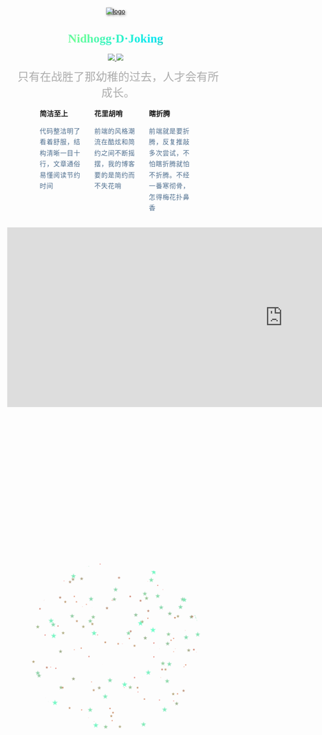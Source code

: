 <!-- ![logo](static/png/inori.jpg ':size=100x100') -->

<p align="center">
  <a href="https://github.com/NidhoggDJoking" target="_blank">
    <img width="190" class="jokerLogo" src="https://nidhoggdjoking.gitee.io/storage/common/img/joker.png" alt="logo">
  </a>
</p>

<h1 style="background: linear-gradient(145deg, #00bcff,#6fff96,#00e7f3,#ff7600);
    -webkit-background-clip: text;
    color: transparent;font-family: 'Comic Sans MS', cursive;" align="center">Nidhogg·D·Joking</h1>

<p align="center">
  <a href="https://docsify.js.org" target="_blank">
    <img src="https://img.shields.io/badge/docsify-4.11.3-brightgreen">
  </a>
    <a href="https://www.npmjs.com/package/docsify" target="_blank">
    <img src="https://img.shields.io/badge/npm-v6.13.4-blue">
  </a>
</p>

<!-- <div style="display:flex;justify-content: space-around;">
  <img class="pay" src="static/png/alipay.jpg" width="180px" height="260px">
  <img class="pay" src="static/png/wxpay.png" width="180px" height="260px">
</div> -->
<div class="cover">
  <img class="pay" src="static/png/alipay.jpg" width="180px" height="260px">
</div>

<div class="ball">
        <div class="star"></div>
        <div class="star"></div>
        <div class="star"></div>
        <div class="star"></div>
        <div class="star"></div>
        <div class="star"></div>
        <div class="star"></div>
        <div class="star"></div>
        <div class="star"></div>
        <div class="star"></div>
        <div class="star"></div>
        <div class="star"></div>
        <div class="star"></div>
        <div class="star"></div>
        <div class="star"></div>
        <div class="star"></div>
        <div class="star"></div>
        <div class="star"></div>
        <div class="star"></div>
        <div class="star"></div>
        <div class="star"></div>
        <div class="star"></div>
        <div class="star"></div>
        <div class="star"></div>
        <div class="star"></div>
        <div class="star"></div>
        <div class="star"></div>
        <div class="star"></div>
        <div class="star"></div>
        <div class="star"></div>
        <div class="star"></div>
        <div class="star"></div>
        <div class="star"></div>
        <div class="star"></div>
        <div class="star"></div>
        <div class="star"></div>
        <div class="star"></div>
        <div class="star"></div>
        <div class="star"></div>
        <div class="star"></div>
        <div class="star"></div>
        <div class="star"></div>
        <div class="star"></div>
        <div class="star"></div>
        <div class="star"></div>
        <div class="star"></div>
        <div class="star"></div>
        <div class="star"></div>
        <div class="star"></div>
        <div class="star"></div>
        <div class="star"></div>
        <div class="star"></div>
        <div class="star"></div>
        <div class="star"></div>
        <div class="star"></div>
        <div class="star"></div>
        <div class="star"></div>
        <div class="star"></div>
        <div class="star"></div>
        <div class="star"></div>
        <div class="star"></div>
        <div class="star"></div>
        <div class="star"></div>
        <div class="star"></div>
        <div class="star"></div>
        <div class="star"></div>
        <div class="star"></div>
        <div class="star"></div>
        <div class="star"></div>
        <div class="star"></div>
        <div class="star"></div>
        <div class="star"></div>
        <div class="star"></div>
        <div class="star"></div>
        <div class="star"></div>
        <div class="star"></div>
        <div class="star"></div>
        <div class="star"></div>
        <div class="star"></div>
        <div class="star"></div>
        <div class="star"></div>
        <div class="star"></div>
        <div class="star"></div>
        <div class="star"></div>
        <div class="star"></div>
        <div class="star"></div>
        <div class="star"></div>
        <div class="star"></div>
        <div class="star"></div>
        <div class="star"></div>
        <div class="star"></div>
        <div class="star"></div>
        <div class="star"></div>
        <div class="star"></div>
        <div class="star"></div>
        <div class="star"></div>
        <div class="star"></div>
        <div class="star"></div>
        <div class="star"></div>
        <div class="star"></div>
        <div class="star"></div>
        <div class="star"></div>
        <div class="star"></div>
        <div class="star"></div>
        <div class="star"></div>
        <div class="star"></div>
        <div class="star"></div>
        <div class="star"></div>
        <div class="star"></div>
        <div class="star"></div>
        <div class="star"></div>
        <div class="star"></div>
        <div class="star"></div>
        <div class="star"></div>
        <div class="star"></div>
        <div class="star"></div>
        <div class="star"></div>
        <div class="star"></div>
        <div class="star"></div>
        <div class="star"></div>
        <div class="star"></div>
        <div class="star"></div>
        <div class="star"></div>
        <div class="star"></div>
        <div class="star"></div>
        <div class="star"></div>
        <div class="star"></div>
        <div class="star"></div>
        <div class="star"></div>
        <div class="star"></div>
        <div class="star"></div>
        <div class="star"></div>
        <div class="star"></div>
        <div class="star"></div>
        <div class="star"></div>
        <div class="star"></div>
        <div class="star"></div>
        <div class="star"></div>
        <div class="star"></div>
        <div class="star"></div>
        <div class="star"></div>
        <div class="star"></div>
        <div class="star"></div>
        <div class="star"></div>
        <div class="star"></div>
        <div class="star"></div>
        <div class="star"></div>
        <div class="star"></div>
        <div class="star"></div>
        <div class="star"></div>
        <div class="star"></div>
        <div class="star"></div>
        <div class="star"></div>
        <div class="star"></div>
        <div class="star"></div>
        <div class="star"></div>
        <div class="star"></div>
        <div class="star"></div>
        <div class="star"></div>
        <div class="star"></div>
        <div class="star"></div>
        <div class="star"></div>
        <div class="star"></div>
        <div class="star"></div>
        <div class="star"></div>
        <div class="star"></div>
        <div class="star"></div>
        <div class="star"></div>
        <div class="star"></div>
        <div class="star"></div>
        <div class="star"></div>
        <div class="star"></div>
        <div class="star"></div>
        <div class="star"></div>
        <div class="star"></div>
        <div class="star"></div>
        <div class="star"></div>
        <div class="star"></div>
        <div class="star"></div>
        <div class="star"></div>
        <div class="star"></div>
        <div class="star"></div>
        <div class="star"></div>
        <div class="star"></div>
        <div class="star"></div>
        <div class="star"></div>
        <div class="star"></div>
        <div class="star"></div>
        <div class="star"></div>
        <div class="star"></div>
        <div class="star"></div>
        <div class="star"></div>
        <div class="star"></div>
        <div class="star"></div>
        <div class="star"></div>
        <div class="star"></div>
        <div class="star"></div>
        <div class="star"></div>
        <div class="star"></div>
        <div class="star"></div>
</div>

<!-- #### Nidhogg家族起源1733年7月13日的瑞士 -->

<div class="alone">
    只有在战胜了那幼稚的过去，人才会有所成长。
</div>

<!-- <hr> -->

<div class="table-nav">
    <div>
        <h3>简洁至上</h3>
        <p>代码整洁明了看着舒服，结构清晰一目十行，文章通俗易懂阅读节约时间</p>
    </div>
    <div>
        <h3>花里胡哨</h3>
        <p>前端的风格潮流在酷炫和简约之间不断摇摆，我的博客要的是简约而不失花哨</p>
    </div>
    <div>
        <h3>瞎折腾</h3>
        <p>前端就是要折腾，反复推敲多次尝试，不怕瞎折腾就怕不折腾。不经一番寒彻骨，怎得梅花扑鼻香</p>
    </div>
</div>

<br>

<div class="top-pre">

```bash

###  安装：

npm i docsify-cli -g

### 初始化：

docsify init ./docs

### 运行：

docsify serve docs

```
</div>

<iframe class="foot-pre"
  src="https://carbon.now.sh/embed?bg=rgba(255%2C255%2C255%2C0)&t=monokai&wt=none&l=application%2Fx-sh&ds=true&dsyoff=4px&dsblur=31px&wc=true&wa=false&pv=56px&ph=56px&ln=false&fl=1&fm=Hack&fs=15px&lh=142%25&si=false&es=4x&wm=false&code=%2523%2523%2523%2520%2520%25E5%25AE%2589%25E8%25A3%2585%25EF%25BC%259A%250A%250Anpm%2520i%2520docsify-cli%2520-g%250A%250A%2523%2523%2523%2520%25E5%2588%259D%25E5%25A7%258B%25E5%258C%2596%25EF%25BC%259A%250A%250Adocsify%2520init%2520.%252Fdocs%250A%250A%2523%2523%2523%2520%25E8%25BF%2590%25E8%25A1%258C%25EF%25BC%259A%250A%250Adocsify%2520serve%2520docs"
  style="width: 1280px; height: 417px; border:0; transform: scale(1); overflow:hidden;"
  sandbox="allow-scripts allow-same-origin">
</iframe>

<style>
          @import url('static/css/vueCode.css');
          body {
            /* background:linear-gradient(120deg,#ffffff,#fbf4fa); */
          }
          .jokerLogo{
            -webkit-animation: logo 10000ms  infinite;
            animation: logo 10000ms  infinite;
            transition: all 1s;
          }
          /* .jokerLogo:hover{
              transition: all 2s;
              filter: drop-shadow(3px 3px 3px rgba(0, 0, 0, 0.5));
          } */
           @keyframes logo {
            0% {
                filter: drop-shadow(0px 0px 0px rgba(0, 0, 0, 0.5));
            }
            10% {
                filter: drop-shadow(1px 1px 1px rgba(0, 0, 0, 0.5));
            }
            20% {
                filter: drop-shadow(2px 2px 2px rgba(0, 0, 0, 0.5));
            }
            30% {
                filter: drop-shadow(3px 3px 3px rgba(0, 0, 0, 0.5));
            }
            40% {
                filter: drop-shadow(4px 4px 4px rgba(0, 0, 0, 0.5));
            }
            50% {
                filter: drop-shadow(5px 5px 5px rgba(0, 0, 0, 0.5));
            }
            60% {
                filter: drop-shadow(4px 4px 4px rgba(0, 0, 0, 0.5));
            }
            70% {
                filter: drop-shadow(3px 3px 3px rgba(0, 0, 0, 0.5));
            }
            80% {
                filter: drop-shadow(2px 2px 2px rgba(0, 0, 0, 0.5));
            }
            90% {
                filter: drop-shadow(1px 1px 1px rgba(0, 0, 0, 0.5));
            }
            100% {
                filter: drop-shadow(0px 0px 0px rgba(0, 0, 0, 0.5));
            }
        }
          .pay{
              /* border: 1px solid #22a5ab; */
          }
          .cover {
              position: fixed;
              display: none;
              align-items: center;
              top: 0;
              right: 0;
              bottom: 0;
              left: 0;
              overflow: auto;
              margin: 0;
              height: 100%;
              width: 100%;
              background-color: #5050502e;
              z-index: 1000;
              text-align: center;
        }
        .cover >img{
              position:absolute;
              top:50%;
              /* left:calc(50% + 150px); */
              left:50%;
              transform: translate(-50%,-50%);
        }
        .ball {
              position: absolute;
              top: calc(50% - 500px);
              left: calc(50% - 50px);
              width: 100px;
              height: 100px;
              -webkit-clip-path: circle(200px at center);
              clip-path: circle(200px at center);
        }
        
        .star {
            position: absolute;
            top: 50%;
            left: 50%;
            width: 14px;
            height: 14px;
            background: #fff;
            -webkit-clip-path: polygon(50% 0%, 61% 35%, 98% 35%, 68% 57%, 79% 91%, 50% 70%, 21% 91%, 32% 57%, 2% 35%, 39% 35%);
            clip-path: polygon(50% 0%, 61% 35%, 98% 35%, 68% 57%, 79% 91%, 50% 70%, 21% 91%, 32% 57%, 2% 35%, 39% 35%);
            -webkit-animation: bling 6000ms linear infinite;
            animation: bling 6000ms linear infinite;
        }
        
        .star:nth-child(1) {
            top: calc(50% - -2px);
            left: calc(50% - -90px);
            -webkit-animation-delay: -3632ms;
            animation-delay: -3632ms;
        }
        
        .star:nth-child(2) {
            top: calc(50% - -136px);
            left: calc(50% - 155px);
            -webkit-animation-delay: -1046ms;
            animation-delay: -1046ms;
        }
        
        .star:nth-child(3) {
            top: calc(50% - 167px);
            left: calc(50% - 15px);
            -webkit-animation-delay: -3030ms;
            animation-delay: -3030ms;
        }
        
        .star:nth-child(4) {
            top: calc(50% - 87px);
            left: calc(50% - -128px);
            -webkit-animation-delay: -2868ms;
            animation-delay: -2868ms;
        }
        
        .star:nth-child(5) {
            top: calc(50% - -66px);
            left: calc(50% - 168px);
            -webkit-animation-delay: -1338ms;
            animation-delay: -1338ms;
        }
        
        .star:nth-child(6) {
            top: calc(50% - -144px);
            left: calc(50% - -45px);
            -webkit-animation-delay: -4263ms;
            animation-delay: -4263ms;
        }
        
        .star:nth-child(7) {
            top: calc(50% - -16px);
            left: calc(50% - 38px);
            -webkit-animation-delay: -3489ms;
            animation-delay: -3489ms;
        }
        
        .star:nth-child(8) {
            top: calc(50% - -185px);
            left: calc(50% - -135px);
            -webkit-animation-delay: -5754ms;
            animation-delay: -5754ms;
        }
        
        .star:nth-child(9) {
            top: calc(50% - -77px);
            left: calc(50% - 69px);
            -webkit-animation-delay: -4581ms;
            animation-delay: -4581ms;
        }
        
        .star:nth-child(10) {
            top: calc(50% - 128px);
            left: calc(50% - 161px);
            -webkit-animation-delay: -4444ms;
            animation-delay: -4444ms;
        }
        
        .star:nth-child(11) {
            top: calc(50% - 182px);
            left: calc(50% - -65px);
            -webkit-animation-delay: -1471ms;
            animation-delay: -1471ms;
        }
        
        .star:nth-child(12) {
            top: calc(50% - 91px);
            left: calc(50% - -25px);
            -webkit-animation-delay: -2771ms;
            animation-delay: -2771ms;
        }
        
        .star:nth-child(13) {
            top: calc(50% - 32px);
            left: calc(50% - -156px);
            -webkit-animation-delay: -2720ms;
            animation-delay: -2720ms;
        }
        
        .star:nth-child(14) {
            top: calc(50% - 46px);
            left: calc(50% - 175px);
            -webkit-animation-delay: -4901ms;
            animation-delay: -4901ms;
        }
        
        .star:nth-child(15) {
            top: calc(50% - 92px);
            left: calc(50% - -116px);
            -webkit-animation-delay: -1342ms;
            animation-delay: -1342ms;
        }
        
        .star:nth-child(16) {
            top: calc(50% - -72px);
            left: calc(50% - -144px);
            -webkit-animation-delay: -1773ms;
            animation-delay: -1773ms;
        }
        
        .star:nth-child(17) {
            top: calc(50% - -169px);
            left: calc(50% - -95px);
            -webkit-animation-delay: -4378ms;
            animation-delay: -4378ms;
        }
        
        .star:nth-child(18) {
            top: calc(50% - -173px);
            left: calc(50% - -12px);
            -webkit-animation-delay: -3569ms;
            animation-delay: -3569ms;
        }
        
        .star:nth-child(19) {
            top: calc(50% - -144px);
            left: calc(50% - -58px);
            -webkit-animation-delay: -941ms;
            animation-delay: -941ms;
        }
        
        .star:nth-child(20) {
            top: calc(50% - 65px);
            left: calc(50% - -144px);
            -webkit-animation-delay: -218ms;
            animation-delay: -218ms;
        }
        
        .star:nth-child(21) {
            top: calc(50% - 154px);
            left: calc(50% - -138px);
            -webkit-animation-delay: -1936ms;
            animation-delay: -1936ms;
        }
        
        .star:nth-child(22) {
            top: calc(50% - -159px);
            left: calc(50% - -107px);
            -webkit-animation-delay: -399ms;
            animation-delay: -399ms;
        }
        
        .star:nth-child(23) {
            top: calc(50% - -23px);
            left: calc(50% - 171px);
            -webkit-animation-delay: -4477ms;
            animation-delay: -4477ms;
        }
        
        .star:nth-child(24) {
            top: calc(50% - -168px);
            left: calc(50% - -107px);
            -webkit-animation-delay: -3210ms;
            animation-delay: -3210ms;
        }
        
        .star:nth-child(25) {
            top: calc(50% - -58px);
            left: calc(50% - 114px);
            -webkit-animation-delay: -2304ms;
            animation-delay: -2304ms;
        }
        
        .star:nth-child(26) {
            top: calc(50% - 72px);
            left: calc(50% - -184px);
            -webkit-animation-delay: -1035ms;
            animation-delay: -1035ms;
        }
        
        .star:nth-child(27) {
            top: calc(50% - 181px);
            left: calc(50% - -61px);
            -webkit-animation-delay: -1254ms;
            animation-delay: -1254ms;
        }
        
        .star:nth-child(28) {
            top: calc(50% - -37px);
            left: calc(50% - -114px);
            -webkit-animation-delay: -5945ms;
            animation-delay: -5945ms;
        }
        
        .star:nth-child(29) {
            top: calc(50% - 152px);
            left: calc(50% - -97px);
            -webkit-animation-delay: -3516ms;
            animation-delay: -3516ms;
        }
        
        .star:nth-child(30) {
            top: calc(50% - -177px);
            left: calc(50% - -109px);
            -webkit-animation-delay: -2581ms;
            animation-delay: -2581ms;
        }
        
        .star:nth-child(31) {
            top: calc(50% - 190px);
            left: calc(50% - -68px);
            -webkit-animation-delay: -3331ms;
            animation-delay: -3331ms;
        }
        
        .star:nth-child(32) {
            top: calc(50% - 189px);
            left: calc(50% - 124px);
            -webkit-animation-delay: -2145ms;
            animation-delay: -2145ms;
        }
        
        .star:nth-child(33) {
            top: calc(50% - 172px);
            left: calc(50% - -59px);
            -webkit-animation-delay: -3662ms;
            animation-delay: -3662ms;
        }
        
        .star:nth-child(34) {
            top: calc(50% - -154px);
            left: calc(50% - -125px);
            -webkit-animation-delay: -3613ms;
            animation-delay: -3613ms;
        }
        
        .star:nth-child(35) {
            top: calc(50% - 149px);
            left: calc(50% - 43px);
            -webkit-animation-delay: -4333ms;
            animation-delay: -4333ms;
        }
        
        .star:nth-child(36) {
            top: calc(50% - 134px);
            left: calc(50% - 84px);
            -webkit-animation-delay: -3295ms;
            animation-delay: -3295ms;
        }
        
        .star:nth-child(37) {
            top: calc(50% - 199px);
            left: calc(50% - 105px);
            -webkit-animation-delay: -929ms;
            animation-delay: -929ms;
        }
        
        .star:nth-child(38) {
            top: calc(50% - -65px);
            left: calc(50% - 20px);
            -webkit-animation-delay: -2593ms;
            animation-delay: -2593ms;
        }
        
        .star:nth-child(39) {
            top: calc(50% - -163px);
            left: calc(50% - -182px);
            -webkit-animation-delay: -2906ms;
            animation-delay: -2906ms;
        }
        
        .star:nth-child(40) {
            top: calc(50% - -122px);
            left: calc(50% - 30px);
            -webkit-animation-delay: -1358ms;
            animation-delay: -1358ms;
        }
        
        .star:nth-child(41) {
            top: calc(50% - 62px);
            left: calc(50% - -99px);
            -webkit-animation-delay: -189ms;
            animation-delay: -189ms;
        }
        
        .star:nth-child(42) {
            top: calc(50% - 18px);
            left: calc(50% - -69px);
            -webkit-animation-delay: -5152ms;
            animation-delay: -5152ms;
        }
        
        .star:nth-child(43) {
            top: calc(50% - -12px);
            left: calc(50% - 49px);
            -webkit-animation-delay: -4272ms;
            animation-delay: -4272ms;
        }
        
        .star:nth-child(44) {
            top: calc(50% - -35px);
            left: calc(50% - 173px);
            -webkit-animation-delay: -2068ms;
            animation-delay: -2068ms;
        }
        
        .star:nth-child(45) {
            top: calc(50% - 180px);
            left: calc(50% - 98px);
            -webkit-animation-delay: -2673ms;
            animation-delay: -2673ms;
        }
        
        .star:nth-child(46) {
            top: calc(50% - -103px);
            left: calc(50% - -3px);
            -webkit-animation-delay: -1889ms;
            animation-delay: -1889ms;
        }
        
        .star:nth-child(47) {
            top: calc(50% - -138px);
            left: calc(50% - 91px);
            -webkit-animation-delay: -2492ms;
            animation-delay: -2492ms;
        }
        
        .star:nth-child(48) {
            top: calc(50% - 51px);
            left: calc(50% - 103px);
            -webkit-animation-delay: -3048ms;
            animation-delay: -3048ms;
        }
        
        .star:nth-child(49) {
            top: calc(50% - -104px);
            left: calc(50% - 20px);
            -webkit-animation-delay: -234ms;
            animation-delay: -234ms;
        }
        
        .star:nth-child(50) {
            top: calc(50% - -126px);
            left: calc(50% - -37px);
            -webkit-animation-delay: -4585ms;
            animation-delay: -4585ms;
        }
        
        .star:nth-child(51) {
            top: calc(50% - 87px);
            left: calc(50% - -37px);
            -webkit-animation-delay: -2195ms;
            animation-delay: -2195ms;
        }
        
        .star:nth-child(52) {
            top: calc(50% - 102px);
            left: calc(50% - 7px);
            -webkit-animation-delay: -167ms;
            animation-delay: -167ms;
        }
        
        .star:nth-child(53) {
            top: calc(50% - 71px);
            left: calc(50% - 87px);
            -webkit-animation-delay: -2715ms;
            animation-delay: -2715ms;
        }
        
        .star:nth-child(54) {
            top: calc(50% - 48px);
            left: calc(50% - 151px);
            -webkit-animation-delay: -786ms;
            animation-delay: -786ms;
        }
        
        .star:nth-child(55) {
            top: calc(50% - -79px);
            left: calc(50% - -55px);
            -webkit-animation-delay: -3856ms;
            animation-delay: -3856ms;
        }
        
        .star:nth-child(56) {
            top: calc(50% - 24px);
            left: calc(50% - 152px);
            -webkit-animation-delay: -215ms;
            animation-delay: -215ms;
        }
        
        .star:nth-child(57) {
            top: calc(50% - 75px);
            left: calc(50% - -149px);
            -webkit-animation-delay: -101ms;
            animation-delay: -101ms;
        }
        
        .star:nth-child(58) {
            top: calc(50% - 94px);
            left: calc(50% - 31px);
            -webkit-animation-delay: -2331ms;
            animation-delay: -2331ms;
        }
        
        .star:nth-child(59) {
            top: calc(50% - 56px);
            left: calc(50% - 57px);
            -webkit-animation-delay: -804ms;
            animation-delay: -804ms;
        }
        
        .star:nth-child(60) {
            top: calc(50% - -76px);
            left: calc(50% - -126px);
            -webkit-animation-delay: -2359ms;
            animation-delay: -2359ms;
        }
        
        .star:nth-child(61) {
            top: calc(50% - -6px);
            left: calc(50% - 141px);
            -webkit-animation-delay: -4577ms;
            animation-delay: -4577ms;
        }
        
        .star:nth-child(62) {
            top: calc(50% - 37px);
            left: calc(50% - -185px);
            -webkit-animation-delay: -208ms;
            animation-delay: -208ms;
        }
        
        .star:nth-child(63) {
            top: calc(50% - -131px);
            left: calc(50% - 105px);
            -webkit-animation-delay: -5661ms;
            animation-delay: -5661ms;
        }
        
        .star:nth-child(64) {
            top: calc(50% - 83px);
            left: calc(50% - 64px);
            -webkit-animation-delay: -208ms;
            animation-delay: -208ms;
        }
        
        .star:nth-child(65) {
            top: calc(50% - -195px);
            left: calc(50% - 148px);
            -webkit-animation-delay: -3202ms;
            animation-delay: -3202ms;
        }
        
        .star:nth-child(66) {
            top: calc(50% - -117px);
            left: calc(50% - -101px);
            -webkit-animation-delay: -4989ms;
            animation-delay: -4989ms;
        }
        
        .star:nth-child(67) {
            top: calc(50% - 49px);
            left: calc(50% - 198px);
            -webkit-animation-delay: -1970ms;
            animation-delay: -1970ms;
        }
        
        .star:nth-child(68) {
            top: calc(50% - 114px);
            left: calc(50% - 129px);
            -webkit-animation-delay: -1860ms;
            animation-delay: -1860ms;
        }
        
        .star:nth-child(69) {
            top: calc(50% - 82px);
            left: calc(50% - -155px);
            -webkit-animation-delay: -3254ms;
            animation-delay: -3254ms;
        }
        
        .star:nth-child(70) {
            top: calc(50% - 135px);
            left: calc(50% - -193px);
            -webkit-animation-delay: -4693ms;
            animation-delay: -4693ms;
        }
        
        .star:nth-child(71) {
            top: calc(50% - -187px);
            left: calc(50% - 70px);
            -webkit-animation-delay: -4012ms;
            animation-delay: -4012ms;
        }
        
        .star:nth-child(72) {
            top: calc(50% - -29px);
            left: calc(50% - -28px);
            -webkit-animation-delay: -5077ms;
            animation-delay: -5077ms;
        }
        
        .star:nth-child(73) {
            top: calc(50% - -95px);
            left: calc(50% - 188px);
            -webkit-animation-delay: -116ms;
            animation-delay: -116ms;
        }
        
        .star:nth-child(74) {
            top: calc(50% - -15px);
            left: calc(50% - -9px);
            -webkit-animation-delay: -4008ms;
            animation-delay: -4008ms;
        }
        
        .star:nth-child(75) {
            top: calc(50% - -28px);
            left: calc(50% - -132px);
            -webkit-animation-delay: -4030ms;
            animation-delay: -4030ms;
        }
        
        .star:nth-child(76) {
            top: calc(50% - 120px);
            left: calc(50% - 66px);
            -webkit-animation-delay: -1295ms;
            animation-delay: -1295ms;
        }
        
        .star:nth-child(77) {
            top: calc(50% - 199px);
            left: calc(50% - 114px);
            -webkit-animation-delay: -4476ms;
            animation-delay: -4476ms;
        }
        
        .star:nth-child(78) {
            top: calc(50% - -7px);
            left: calc(50% - -121px);
            -webkit-animation-delay: -3677ms;
            animation-delay: -3677ms;
        }
        
        .star:nth-child(79) {
            top: calc(50% - -166px);
            left: calc(50% - -128px);
            -webkit-animation-delay: -4286ms;
            animation-delay: -4286ms;
        }
        
        .star:nth-child(80) {
            top: calc(50% - -108px);
            left: calc(50% - 185px);
            -webkit-animation-delay: -4ms;
            animation-delay: -4ms;
        }
        
        .star:nth-child(81) {
            top: calc(50% - 107px);
            left: calc(50% - -103px);
            -webkit-animation-delay: -4059ms;
            animation-delay: -4059ms;
        }
        
        .star:nth-child(82) {
            top: calc(50% - 182px);
            left: calc(50% - 146px);
            -webkit-animation-delay: -394ms;
            animation-delay: -394ms;
        }
        
        .star:nth-child(83) {
            top: calc(50% - -36px);
            left: calc(50% - -137px);
            -webkit-animation-delay: -2739ms;
            animation-delay: -2739ms;
        }
        
        .star:nth-child(84) {
            top: calc(50% - -110px);
            left: calc(50% - 191px);
            -webkit-animation-delay: -750ms;
            animation-delay: -750ms;
        }
        
        .star:nth-child(85) {
            top: calc(50% - -42px);
            left: calc(50% - -60px);
            -webkit-animation-delay: -2552ms;
            animation-delay: -2552ms;
        }
        
        .star:nth-child(86) {
            top: calc(50% - -66px);
            left: calc(50% - -118px);
            -webkit-animation-delay: -239ms;
            animation-delay: -239ms;
        }
        
        .star:nth-child(87) {
            top: calc(50% - 26px);
            left: calc(50% - -95px);
            -webkit-animation-delay: -3426ms;
            animation-delay: -3426ms;
        }
        
        .star:nth-child(88) {
            top: calc(50% - -128px);
            left: calc(50% - 8px);
            -webkit-animation-delay: -2189ms;
            animation-delay: -2189ms;
        }
        
        .star:nth-child(89) {
            top: calc(50% - -154px);
            left: calc(50% - 45px);
            -webkit-animation-delay: -5599ms;
            animation-delay: -5599ms;
        }
        
        .star:nth-child(90) {
            top: calc(50% - 161px);
            left: calc(50% - 72px);
            -webkit-animation-delay: -182ms;
            animation-delay: -182ms;
        }
        
        .star:nth-child(91) {
            top: calc(50% - 134px);
            left: calc(50% - 59px);
            -webkit-animation-delay: -1378ms;
            animation-delay: -1378ms;
        }
        
        .star:nth-child(92) {
            top: calc(50% - 144px);
            left: calc(50% - 97px);
            -webkit-animation-delay: -2252ms;
            animation-delay: -2252ms;
        }
        
        .star:nth-child(93) {
            top: calc(50% - -70px);
            left: calc(50% - 13px);
            -webkit-animation-delay: -2387ms;
            animation-delay: -2387ms;
        }
        
        .star:nth-child(94) {
            top: calc(50% - -16px);
            left: calc(50% - 58px);
            -webkit-animation-delay: -2179ms;
            animation-delay: -2179ms;
        }
        
        .star:nth-child(95) {
            top: calc(50% - 88px);
            left: calc(50% - 189px);
            -webkit-animation-delay: -387ms;
            animation-delay: -387ms;
        }
        
        .star:nth-child(96) {
            top: calc(50% - -169px);
            left: calc(50% - -65px);
            -webkit-animation-delay: -1729ms;
            animation-delay: -1729ms;
        }
        
        .star:nth-child(97) {
            top: calc(50% - 193px);
            left: calc(50% - 94px);
            -webkit-animation-delay: -5145ms;
            animation-delay: -5145ms;
        }
        
        .star:nth-child(98) {
            top: calc(50% - 186px);
            left: calc(50% - 85px);
            -webkit-animation-delay: -4122ms;
            animation-delay: -4122ms;
        }
        
        .star:nth-child(99) {
            top: calc(50% - -176px);
            left: calc(50% - 83px);
            -webkit-animation-delay: -3393ms;
            animation-delay: -3393ms;
        }
        
        .star:nth-child(100) {
            top: calc(50% - -72px);
            left: calc(50% - -193px);
            -webkit-animation-delay: -4192ms;
            animation-delay: -4192ms;
        }
        
        .star:nth-child(101) {
            top: calc(50% - 45px);
            left: calc(50% - -128px);
            -webkit-animation-delay: -3072ms;
            animation-delay: -3072ms;
        }
        
        .star:nth-child(102) {
            top: calc(50% - -81px);
            left: calc(50% - 31px);
            -webkit-animation-delay: -921ms;
            animation-delay: -921ms;
        }
        
        .star:nth-child(103) {
            top: calc(50% - 30px);
            left: calc(50% - -40px);
            -webkit-animation-delay: -5952ms;
            animation-delay: -5952ms;
        }
        
        .star:nth-child(104) {
            top: calc(50% - 170px);
            left: calc(50% - 118px);
            -webkit-animation-delay: -5050ms;
            animation-delay: -5050ms;
        }
        
        .star:nth-child(105) {
            top: calc(50% - 168px);
            left: calc(50% - -28px);
            -webkit-animation-delay: -5795ms;
            animation-delay: -5795ms;
        }
        
        .star:nth-child(106) {
            top: calc(50% - 20px);
            left: calc(50% - -169px);
            -webkit-animation-delay: -5843ms;
            animation-delay: -5843ms;
        }
        
        .star:nth-child(107) {
            top: calc(50% - -32px);
            left: calc(50% - -62px);
            -webkit-animation-delay: -5774ms;
            animation-delay: -5774ms;
        }
        
        .star:nth-child(108) {
            top: calc(50% - 84px);
            left: calc(50% - 62px);
            -webkit-animation-delay: -3829ms;
            animation-delay: -3829ms;
        }
        
        .star:nth-child(109) {
            top: calc(50% - -26px);
            left: calc(50% - -127px);
            -webkit-animation-delay: -1961ms;
            animation-delay: -1961ms;
        }
        
        .star:nth-child(110) {
            top: calc(50% - 49px);
            left: calc(50% - 136px);
            -webkit-animation-delay: -5194ms;
            animation-delay: -5194ms;
        }
        
        .star:nth-child(111) {
            top: calc(50% - -165px);
            left: calc(50% - 158px);
            -webkit-animation-delay: -2244ms;
            animation-delay: -2244ms;
        }
        
        .star:nth-child(112) {
            top: calc(50% - 148px);
            left: calc(50% - -153px);
            -webkit-animation-delay: -979ms;
            animation-delay: -979ms;
        }
        
        .star:nth-child(113) {
            top: calc(50% - 160px);
            left: calc(50% - 75px);
            -webkit-animation-delay: -2984ms;
            animation-delay: -2984ms;
        }
        
        .star:nth-child(114) {
            top: calc(50% - 138px);
            left: calc(50% - -68px);
            -webkit-animation-delay: -2771ms;
            animation-delay: -2771ms;
        }
        
        .star:nth-child(115) {
            top: calc(50% - 33px);
            left: calc(50% - -119px);
            -webkit-animation-delay: -5950ms;
            animation-delay: -5950ms;
        }
        
        .star:nth-child(116) {
            top: calc(50% - -164px);
            left: calc(50% - 24px);
            -webkit-animation-delay: -2584ms;
            animation-delay: -2584ms;
        }
        
        .star:nth-child(117) {
            top: calc(50% - 91px);
            left: calc(50% - -122px);
            -webkit-animation-delay: -2670ms;
            animation-delay: -2670ms;
        }
        
        .star:nth-child(118) {
            top: calc(50% - 95px);
            left: calc(50% - -1px);
            -webkit-animation-delay: -5134ms;
            animation-delay: -5134ms;
        }
        
        .star:nth-child(119) {
            top: calc(50% - -23px);
            left: calc(50% - 63px);
            -webkit-animation-delay: -3037ms;
            animation-delay: -3037ms;
        }
        
        .star:nth-child(120) {
            top: calc(50% - 148px);
            left: calc(50% - 110px);
            -webkit-animation-delay: -4091ms;
            animation-delay: -4091ms;
        }
        
        .star:nth-child(121) {
            top: calc(50% - 200px);
            left: calc(50% - -76px);
            -webkit-animation-delay: -1061ms;
            animation-delay: -1061ms;
        }
        
        .star:nth-child(122) {
            top: calc(50% - -87px);
            left: calc(50% - -14px);
            -webkit-animation-delay: -554ms;
            animation-delay: -554ms;
        }
        
        .star:nth-child(123) {
            top: calc(50% - -104px);
            left: calc(50% - 66px);
            -webkit-animation-delay: -1024ms;
            animation-delay: -1024ms;
        }
        
        .star:nth-child(124) {
            top: calc(50% - 64px);
            left: calc(50% - 10px);
            -webkit-animation-delay: -5906ms;
            animation-delay: -5906ms;
        }
        
        .star:nth-child(125) {
            top: calc(50% - -23px);
            left: calc(50% - 134px);
            -webkit-animation-delay: -1521ms;
            animation-delay: -1521ms;
        }
        
        .star:nth-child(126) {
            top: calc(50% - -113px);
            left: calc(50% - 167px);
            -webkit-animation-delay: -5043ms;
            animation-delay: -5043ms;
        }
        
        .star:nth-child(127) {
            top: calc(50% - -7px);
            left: calc(50% - -85px);
            -webkit-animation-delay: -3691ms;
            animation-delay: -3691ms;
        }
        
        .star:nth-child(128) {
            top: calc(50% - 142px);
            left: calc(50% - 197px);
            -webkit-animation-delay: -978ms;
            animation-delay: -978ms;
        }
        
        .star:nth-child(129) {
            top: calc(50% - -81px);
            left: calc(50% - 158px);
            -webkit-animation-delay: -4181ms;
            animation-delay: -4181ms;
        }
        
        .star:nth-child(130) {
            top: calc(50% - 32px);
            left: calc(50% - -109px);
            -webkit-animation-delay: -2179ms;
            animation-delay: -2179ms;
        }
        
        .star:nth-child(131) {
            top: calc(50% - 25px);
            left: calc(50% - 27px);
            -webkit-animation-delay: -5270ms;
            animation-delay: -5270ms;
        }
        
        .star:nth-child(132) {
            top: calc(50% - -76px);
            left: calc(50% - 17px);
            -webkit-animation-delay: -2146ms;
            animation-delay: -2146ms;
        }
        
        .star:nth-child(133) {
            top: calc(50% - 146px);
            left: calc(50% - -122px);
            -webkit-animation-delay: -5307ms;
            animation-delay: -5307ms;
        }
        
        .star:nth-child(134) {
            top: calc(50% - -100px);
            left: calc(50% - 15px);
            -webkit-animation-delay: -2782ms;
            animation-delay: -2782ms;
        }
        
        .star:nth-child(135) {
            top: calc(50% - 75px);
            left: calc(50% - -174px);
            -webkit-animation-delay: -4155ms;
            animation-delay: -4155ms;
        }
        
        .star:nth-child(136) {
            top: calc(50% - -143px);
            left: calc(50% - 121px);
            -webkit-animation-delay: -1538ms;
            animation-delay: -1538ms;
        }
        
        .star:nth-child(137) {
            top: calc(50% - -66px);
            left: calc(50% - -163px);
            -webkit-animation-delay: -5624ms;
            animation-delay: -5624ms;
        }
        
        .star:nth-child(138) {
            top: calc(50% - 129px);
            left: calc(50% - 82px);
            -webkit-animation-delay: -1881ms;
            animation-delay: -1881ms;
        }
        
        .star:nth-child(139) {
            top: calc(50% - -130px);
            left: calc(50% - -86px);
            -webkit-animation-delay: -2594ms;
            animation-delay: -2594ms;
        }
        
        .star:nth-child(140) {
            top: calc(50% - -44px);
            left: calc(50% - -82px);
            -webkit-animation-delay: -4536ms;
            animation-delay: -4536ms;
        }
        
        .star:nth-child(141) {
            top: calc(50% - 97px);
            left: calc(50% - 86px);
            -webkit-animation-delay: -5510ms;
            animation-delay: -5510ms;
        }
        
        .star:nth-child(142) {
            top: calc(50% - -26px);
            left: calc(50% - -113px);
            -webkit-animation-delay: -1185ms;
            animation-delay: -1185ms;
        }
        
        .star:nth-child(143) {
            top: calc(50% - 27px);
            left: calc(50% - -196px);
            -webkit-animation-delay: -34ms;
            animation-delay: -34ms;
        }
        
        .star:nth-child(144) {
            top: calc(50% - 104px);
            left: calc(50% - -199px);
            -webkit-animation-delay: -1836ms;
            animation-delay: -1836ms;
        }
        
        .star:nth-child(145) {
            top: calc(50% - 121px);
            left: calc(50% - 127px);
            -webkit-animation-delay: -4149ms;
            animation-delay: -4149ms;
        }
        
        .star:nth-child(146) {
            top: calc(50% - 9px);
            left: calc(50% - -152px);
            -webkit-animation-delay: -3090ms;
            animation-delay: -3090ms;
        }
        
        .star:nth-child(147) {
            top: calc(50% - -109px);
            left: calc(50% - 158px);
            -webkit-animation-delay: -1609ms;
            animation-delay: -1609ms;
        }
        
        .star:nth-child(148) {
            top: calc(50% - -184px);
            left: calc(50% - 24px);
            -webkit-animation-delay: -1956ms;
            animation-delay: -1956ms;
        }
        
        .star:nth-child(149) {
            top: calc(50% - -191px);
            left: calc(50% - -188px);
            -webkit-animation-delay: -3372ms;
            animation-delay: -3372ms;
        }
        
        .star:nth-child(150) {
            top: calc(50% - 150px);
            left: calc(50% - -131px);
            -webkit-animation-delay: -2407ms;
            animation-delay: -2407ms;
        }
        
        .star:nth-child(151) {
            top: calc(50% - 160px);
            left: calc(50% - 93px);
            -webkit-animation-delay: -3779ms;
            animation-delay: -3779ms;
        }
        
        .star:nth-child(152) {
            top: calc(50% - 121px);
            left: calc(50% - 188px);
            -webkit-animation-delay: -1601ms;
            animation-delay: -1601ms;
        }
        
        .star:nth-child(153) {
            top: calc(50% - 87px);
            left: calc(50% - 113px);
            -webkit-animation-delay: -5378ms;
            animation-delay: -5378ms;
        }
        
        .star:nth-child(154) {
            top: calc(50% - -66px);
            left: calc(50% - 135px);
            -webkit-animation-delay: -5701ms;
            animation-delay: -5701ms;
        }
        
        .star:nth-child(155) {
            top: calc(50% - -66px);
            left: calc(50% - -69px);
            -webkit-animation-delay: -482ms;
            animation-delay: -482ms;
        }
        
        .star:nth-child(156) {
            top: calc(50% - -4px);
            left: calc(50% - -157px);
            -webkit-animation-delay: -238ms;
            animation-delay: -238ms;
        }
        
        .star:nth-child(157) {
            top: calc(50% - 54px);
            left: calc(50% - -27px);
            -webkit-animation-delay: -4878ms;
            animation-delay: -4878ms;
        }
        
        .star:nth-child(158) {
            top: calc(50% - 26px);
            left: calc(50% - 183px);
            -webkit-animation-delay: -4847ms;
            animation-delay: -4847ms;
        }
        
        .star:nth-child(159) {
            top: calc(50% - -150px);
            left: calc(50% - -23px);
            -webkit-animation-delay: -2255ms;
            animation-delay: -2255ms;
        }
        
        .star:nth-child(160) {
            top: calc(50% - 137px);
            left: calc(50% - 61px);
            -webkit-animation-delay: -2019ms;
            animation-delay: -2019ms;
        }
        
        .star:nth-child(161) {
            top: calc(50% - 93px);
            left: calc(50% - -91px);
            -webkit-animation-delay: -4460ms;
            animation-delay: -4460ms;
        }
        
        .star:nth-child(162) {
            top: calc(50% - 33px);
            left: calc(50% - 108px);
            -webkit-animation-delay: -49ms;
            animation-delay: -49ms;
        }
        
        .star:nth-child(163) {
            top: calc(50% - 194px);
            left: calc(50% - -82px);
            -webkit-animation-delay: -764ms;
            animation-delay: -764ms;
        }
        
        .star:nth-child(164) {
            top: calc(50% - 69px);
            left: calc(50% - -51px);
            -webkit-animation-delay: -698ms;
            animation-delay: -698ms;
        }
        
        .star:nth-child(165) {
            top: calc(50% - 96px);
            left: calc(50% - 106px);
            -webkit-animation-delay: -5527ms;
            animation-delay: -5527ms;
        }
        
        .star:nth-child(166) {
            top: calc(50% - 191px);
            left: calc(50% - 128px);
            -webkit-animation-delay: -5338ms;
            animation-delay: -5338ms;
        }
        
        .star:nth-child(167) {
            top: calc(50% - 191px);
            left: calc(50% - 113px);
            -webkit-animation-delay: -5419ms;
            animation-delay: -5419ms;
        }
        
        .star:nth-child(168) {
            top: calc(50% - 47px);
            left: calc(50% - -80px);
            -webkit-animation-delay: -634ms;
            animation-delay: -634ms;
        }
        
        .star:nth-child(169) {
            top: calc(50% - 134px);
            left: calc(50% - -108px);
            -webkit-animation-delay: -4725ms;
            animation-delay: -4725ms;
        }
        
        .star:nth-child(170) {
            top: calc(50% - -184px);
            left: calc(50% - 53px);
            -webkit-animation-delay: -530ms;
            animation-delay: -530ms;
        }
        
        .star:nth-child(171) {
            top: calc(50% - 190px);
            left: calc(50% - 103px);
            -webkit-animation-delay: -2739ms;
            animation-delay: -2739ms;
        }
        
        .star:nth-child(172) {
            top: calc(50% - -75px);
            left: calc(50% - -82px);
            -webkit-animation-delay: -4509ms;
            animation-delay: -4509ms;
        }
        
        .star:nth-child(173) {
            top: calc(50% - 5px);
            left: calc(50% - -171px);
            -webkit-animation-delay: -5141ms;
            animation-delay: -5141ms;
        }
        
        .star:nth-child(174) {
            top: calc(50% - -70px);
            left: calc(50% - -175px);
            -webkit-animation-delay: -4917ms;
            animation-delay: -4917ms;
        }
        
        .star:nth-child(175) {
            top: calc(50% - 42px);
            left: calc(50% - -51px);
            -webkit-animation-delay: -5049ms;
            animation-delay: -5049ms;
        }
        
        .star:nth-child(176) {
            top: calc(50% - 175px);
            left: calc(50% - 181px);
            -webkit-animation-delay: -863ms;
            animation-delay: -863ms;
        }
        
        .star:nth-child(177) {
            top: calc(50% - 90px);
            left: calc(50% - 157px);
            -webkit-animation-delay: -865ms;
            animation-delay: -865ms;
        }
        
        .star:nth-child(178) {
            top: calc(50% - 163px);
            left: calc(50% - -171px);
            -webkit-animation-delay: -790ms;
            animation-delay: -790ms;
        }
        
        .star:nth-child(179) {
            top: calc(50% - -25px);
            left: calc(50% - -27px);
            -webkit-animation-delay: -1465ms;
            animation-delay: -1465ms;
        }
        
        .star:nth-child(180) {
            top: calc(50% - -27px);
            left: calc(50% - -98px);
            -webkit-animation-delay: -3250ms;
            animation-delay: -3250ms;
        }
        
        .star:nth-child(181) {
            top: calc(50% - -98px);
            left: calc(50% - -197px);
            -webkit-animation-delay: -1923ms;
            animation-delay: -1923ms;
        }
        
        .star:nth-child(182) {
            top: calc(50% - 137px);
            left: calc(50% - -55px);
            -webkit-animation-delay: -1728ms;
            animation-delay: -1728ms;
        }
        
        .star:nth-child(183) {
            top: calc(50% - -77px);
            left: calc(50% - 86px);
            -webkit-animation-delay: -2827ms;
            animation-delay: -2827ms;
        }
        
        .star:nth-child(184) {
            top: calc(50% - -167px);
            left: calc(50% - -151px);
            -webkit-animation-delay: -5230ms;
            animation-delay: -5230ms;
        }
        
        .star:nth-child(185) {
            top: calc(50% - 53px);
            left: calc(50% - -182px);
            -webkit-animation-delay: -340ms;
            animation-delay: -340ms;
        }
        
        .star:nth-child(186) {
            top: calc(50% - -111px);
            left: calc(50% - 148px);
            -webkit-animation-delay: -743ms;
            animation-delay: -743ms;
        }
        
        .star:nth-child(187) {
            top: calc(50% - -100px);
            left: calc(50% - 155px);
            -webkit-animation-delay: -3158ms;
            animation-delay: -3158ms;
        }
        
        .star:nth-child(188) {
            top: calc(50% - 86px);
            left: calc(50% - -23px);
            -webkit-animation-delay: -1196ms;
            animation-delay: -1196ms;
        }
        
        .star:nth-child(189) {
            top: calc(50% - 88px);
            left: calc(50% - 1px);
            -webkit-animation-delay: -2486ms;
            animation-delay: -2486ms;
        }
        
        .star:nth-child(190) {
            top: calc(50% - 26px);
            left: calc(50% - -171px);
            -webkit-animation-delay: -3707ms;
            animation-delay: -3707ms;
        }
        
        .star:nth-child(191) {
            top: calc(50% - 24px);
            left: calc(50% - -103px);
            -webkit-animation-delay: -1336ms;
            animation-delay: -1336ms;
        }
        
        .star:nth-child(192) {
            top: calc(50% - -194px);
            left: calc(50% - 57px);
            -webkit-animation-delay: -3990ms;
            animation-delay: -3990ms;
        }
        
        .star:nth-child(193) {
            top: calc(50% - -177px);
            left: calc(50% - 124px);
            -webkit-animation-delay: -3719ms;
            animation-delay: -3719ms;
        }
        
        .star:nth-child(194) {
            top: calc(50% - 169px);
            left: calc(50% - -91px);
            -webkit-animation-delay: -1149ms;
            animation-delay: -1149ms;
        }
        
        .star:nth-child(195) {
            top: calc(50% - 26px);
            left: calc(50% - -181px);
            -webkit-animation-delay: -3327ms;
            animation-delay: -3327ms;
        }
        
        .star:nth-child(196) {
            top: calc(50% - -11px);
            left: calc(50% - 130px);
            -webkit-animation-delay: -2319ms;
            animation-delay: -2319ms;
        }
        
        .star:nth-child(197) {
            top: calc(50% - -102px);
            left: calc(50% - 146px);
            -webkit-animation-delay: -4520ms;
            animation-delay: -4520ms;
        }
        
        .star:nth-child(198) {
            top: calc(50% - -11px);
            left: calc(50% - -44px);
            -webkit-animation-delay: -2312ms;
            animation-delay: -2312ms;
        }
        
        .star:nth-child(199) {
            top: calc(50% - 191px);
            left: calc(50% - -101px);
            -webkit-animation-delay: -5397ms;
            animation-delay: -5397ms;
        }
        
        .star:nth-child(200) {
            top: calc(50% - -123px);
            left: calc(50% - -13px);
            -webkit-animation-delay: -4097ms;
            animation-delay: -4097ms;
        }
        
        @-webkit-keyframes bling {
            0% {
                -webkit-transform: scale(0) translateY(-300px);
                transform: scale(0) translateY(-300px);
                background: #ff00ff;
            }
            50% {
                -webkit-transform: scale(1) translateY(0);
                transform: scale(1) translateY(0);
                background: #ffffff;
            }
            100% {
                -webkit-transform: scale(0) translateY(300px);
                transform: scale(0) translateY(300px);
                background: #0000ff;
            }
        }
        
        @keyframes bling {
            0% {
                -webkit-transform: scale(0) translateY(-300px);
                transform: scale(0) translateY(-300px);
                background: #ff0000;
            }
            50% {
                -webkit-transform: scale(1) translateY(0);
                transform: scale(1) translateY(0);
                background: #72ffcc;
            }
            100% {
                -webkit-transform: scale(0) translateY(300px);
                transform: scale(0) translateY(300px);
                background: #ff2500;
            }
        }
        
        .bg {
            position: absolute;
            width: 100%;
            height: 100%;
            top:0;
        }
        
        @-webkit-keyframes move {
            0% {
                -webkit-transform: translateY(200px) scale(0);
                transform: translateY(200px) scale(0);
                background: #ff00ff;
            }
            50% {
                -webkit-transform: translateY(0) scale(1);
                transform: translateY(0) scale(1);
                background: #ffffff;
            }
            100% {
                -webkit-transform: translateY(-200px) scale(0);
                transform: translateY(-200px) scale(0);
                background: #0000ff;
            }
        }
        
        @keyframes move {
            0% {
                -webkit-transform: translateY(200px) scale(0);
                transform: translateY(200px) scale(0);
                background: #ff00ff;
            }
            50% {
                -webkit-transform: translateY(0) scale(1);
                transform: translateY(0) scale(1);
                background: #ffffff;
            }
            100% {
                -webkit-transform: translateY(-200px) scale(0);
                transform: translateY(-200px) scale(0);
                background: #0000ff;
            }
        }
        .alone{
                font-family: SentyCandy;
                color: #adadad;
                font-size:26px;
                text-align: center;
                margin-left: 12px;
        }
        .table-nav{
                width:70%;
                margin:0 auto;
                display:flex;
                justify-content: space-between;
        }
        .table-nav>div{
                width:28%;
        }
        .table-nav>div h3{
                font-family:QuTi;
                line-height: 1.25;
                text-align: left;
        }
        .table-nav>div p{
                color: #4e6e8e;
                line-height: 1.7;
                letter-spacing:0.8px;
                font-size:15px;
        }
        pre{
              width:78%;
              margin:0 auto !important;
        }
        .top-pre{
                display:none;
        }
        .foot-pre{
            display:block;
        }
        @media screen and (max-width: 500px) {
            .table-nav{
                width:100%;
            }
            .top-pre{
                display:block;
            }
            .foot-pre{
                display:none;
            }
            pre{
                width:100%;
                overflow: hidden !important;
            }
        }
</style>
<script>
let msg = 'MD运行JS成功'
console.log(`%c ${msg}`, 'font-size: 36px; font-weight: bold; color : #b8f3f8');
</script>